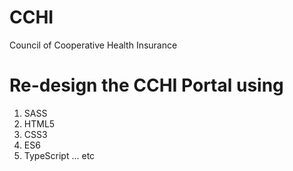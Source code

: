 # CCHI
Council of Cooperative Health Insurance

# Re-design the CCHI Portal using
1. SASS 
2. HTML5 
3. CSS3 
4. ES6 
5. TypeScript ... etc 
